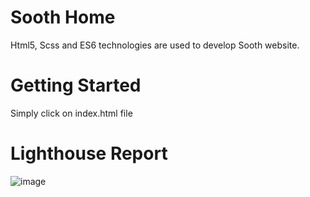# Sooth Home
Html5, Scss and ES6 technologies are used to develop Sooth website. 


# Getting Started
Simply click on index.html file



# Lighthouse Report
![image](https://user-images.githubusercontent.com/105743152/171387003-340ea51f-60ec-419a-a041-4e4ff10b082e.png)
